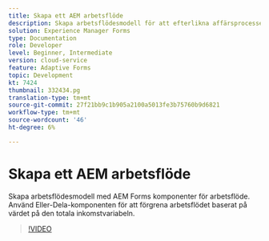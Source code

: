 ```yaml
---
title: Skapa ett AEM arbetsflöde
description: Skapa arbetsflödesmodell för att efterlikna affärsprocessen.
solution: Experience Manager Forms
type: Documentation
role: Developer
level: Beginner, Intermediate
version: cloud-service
feature: Adaptive Forms
topic: Development
kt: 7424
thumbnail: 332434.pg
translation-type: tm+mt
source-git-commit: 27f21bb9c1b905a2100a5013fe3b75760b9d6821
workflow-type: tm+mt
source-wordcount: '46'
ht-degree: 6%

---
```



# Skapa ett AEM arbetsflöde

Skapa arbetsflödesmodell med AEM Forms komponenter för arbetsflöde. Använd Eller-Dela-komponenten för att förgrena arbetsflödet baserat på värdet på den totala inkomstvariabeln.

>[!VIDEO](https://video.tv.adobe.com/v/332434?quality=12&learn=on)

